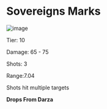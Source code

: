 # Sovereigns Marks

![image](https://user-images.githubusercontent.com/114798136/203143499-86bb304f-8080-4320-bf35-02977da7f1ff.png)

Tier: 10

Damage: 65 - 75

Shots: 3

Range:7.04

Shots hit multiple targets

**Drops From Darza**
